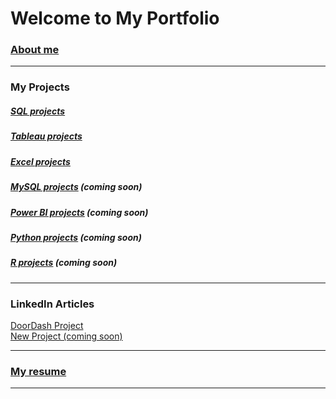 # Welcome to My Portfolio

### [About me](/aboutme)

---

### My Projects

##### [SQL projects](/sql)
##### [Tableau projects](/tableau)
##### [Excel projects](/excel)
##### [MySQL projects](/mysql) (coming soon)
##### [Power BI projects](/power_bi) (coming soon)
##### [Python projects](/link) (coming soon)
##### [R projects](/link) (coming soon)

---

### LinkedIn Articles

[DoorDash Project](https://www.linkedin.com/pulse/through-doordash-look-customer-data-xavier-quinn/)  <br>
[New Project (coming soon)](/link)  <br>

---

### [My resume](XavierQuinn_Resume.pdf)

---


